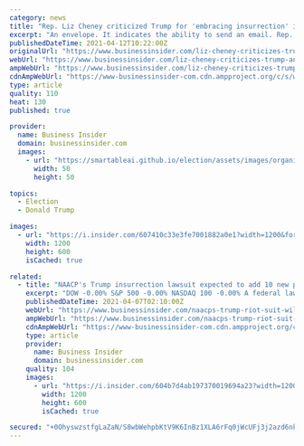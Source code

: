 ```yaml
---
category: news
title: "Rep. Liz Cheney criticized Trump for 'embracing insurrection' in a wild speech, deepening a GOP rift"
excerpt: "An envelope. It indicates the ability to send an email. Rep. Liz Cheney criticized former president Donald Trump for continuing to use the incendiary rhetoric that she claims provoked the January 6 riot at the US Capitol. Cheney was responding to a wild ..."
publishedDateTime: 2021-04-12T10:22:00Z
originalUrl: "https://www.businessinsider.com/liz-cheney-criticizes-trump-and-gop-for-embracing-insurrection-2021-4"
webUrl: "https://www.businessinsider.com/liz-cheney-criticizes-trump-and-gop-for-embracing-insurrection-2021-4"
ampWebUrl: "https://www.businessinsider.com/liz-cheney-criticizes-trump-and-gop-for-embracing-insurrection-2021-4?amp"
cdnAmpWebUrl: "https://www-businessinsider-com.cdn.ampproject.org/c/s/www.businessinsider.com/liz-cheney-criticizes-trump-and-gop-for-embracing-insurrection-2021-4?amp"
type: article
quality: 110
heat: 130
published: true

provider:
  name: Business Insider
  domain: businessinsider.com
  images:
    - url: "https://smartableai.github.io/election/assets/images/organizations/businessinsider.com-50x50.jpg"
      width: 50
      height: 50

topics:
  - Election
  - Donald Trump

images:
  - url: "https://i.insider.com/607410c33e3fe7001882a0e1?width=1200&format=jpeg"
    width: 1200
    height: 600
    isCached: true

related:
  - title: "NAACP's Trump insurrection lawsuit expected to add 10 new plaintiffs, including members of Congress, per reports"
    excerpt: "DOW -0.00% S&P 500 -0.00% NASDAQ 100 -0.00% A federal lawsuit targeting former President Donald Trump, his lawyer, and far-right extremists in the aftermath of the July 6 Capital attack is reportedly scoring some new, heavyweight plaintiffs. The NAACP's ..."
    publishedDateTime: 2021-04-07T02:10:00Z
    webUrl: "https://www.businessinsider.com/naacps-trump-riot-suit-will-reportedly-add-10-new-plaintiffs-2021-4"
    ampWebUrl: "https://www.businessinsider.com/naacps-trump-riot-suit-will-reportedly-add-10-new-plaintiffs-2021-4?amp"
    cdnAmpWebUrl: "https://www-businessinsider-com.cdn.ampproject.org/c/s/www.businessinsider.com/naacps-trump-riot-suit-will-reportedly-add-10-new-plaintiffs-2021-4?amp"
    type: article
    provider:
      name: Business Insider
      domain: businessinsider.com
    quality: 104
    images:
      - url: "https://i.insider.com/604b7d4ab197370019694a23?width=1200&format=jpeg"
        width: 1200
        height: 600
        isCached: true

secured: "+0OhyswzstfgLaZaN/S8wbWehpbKtV9K6InBz1XLA6rFq0jWcUFj3j2azd6nkERiEnTK+LJttntjTib4Q5W3lq8exIKyZlk0Oqn0WO/d33Sn5S2Y/u6waKtHtNJ00cirzcYmHNFOg/oiS9m/HhK27zocXvCj/ExdAED1WlEIr3QhrG6sLnNUukwemEYZUbbJ/Lk3Xw7KIR0L1roV0k1eg19IFTFDwYJIrV/y8WyhyVUirc4GzBPAP+JZeKFvQFPaj7QsRV9kDByeUyl1yqEINOf4WijKkW1of2+w3td8Sjtwu2bOp/2XV9pAm3SCo8jZDGssEbWIx9ZffgcQ1qSdjxlKHVA5ZjlG/0oHpu61Mj8=;1ZipwkeBrDj2fgxeQrZo7A=="
---
```


